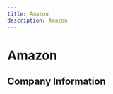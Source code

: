 ```yaml
---
title: Amazon
description: Amazon
---
```


# Amazon

## Company Information

<DirectHireCompanyTable state="washington" city="seattle" companyJsonFileName="amazon" />